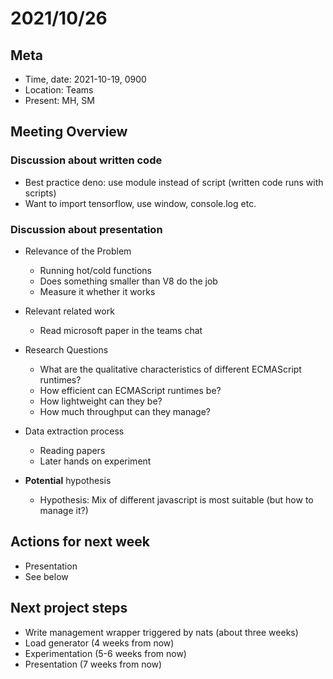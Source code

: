 # 2021/10/26

## Meta

- Time, date: 2021-10-19, 0900
- Location: Teams
- Present: MH, SM

## Meeting Overview

### Discussion about written code
- Best practice deno: use module instead of script (written code runs with scripts)
- Want to import tensorflow, use window, console.log etc.

### Discussion about presentation
- Relevance of the Problem
	- Running hot/cold functions
	- Does something smaller than V8 do the job
	- Measure it whether it works

- Relevant related work
	- Read microsoft paper in the teams chat
	
- Research Questions
	- What are the qualitative characteristics of different ECMAScript runtimes?
	- How efficient can ECMAScript runtimes be?
	- How lightweight can they be?
	- How much throughput can they manage?
	
- Data extraction process
	- Reading papers
	- Later hands on experiment

- **Potential** hypothesis
	- Hypothesis: Mix of different javascript is most suitable (but how to manage it?)

## Actions for next week
- Presentation
- See below
 
## Next project steps
- Write management wrapper triggered by nats (about three weeks)
- Load generator (4 weeks from now)
- Experimentation (5-6 weeks from now)
- Presentation (7 weeks from now)
